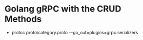 # Golang gRPC with the CRUD Methods

- protoc proto\category.proto --go_out=plugins=grpc:serializers
